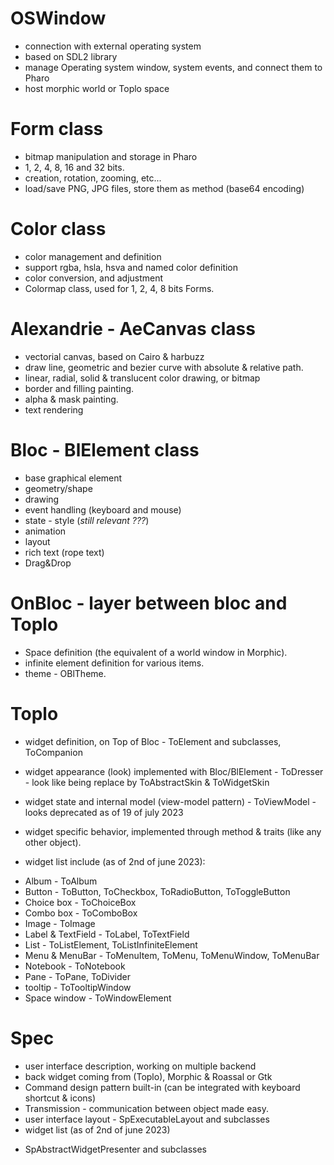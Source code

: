# OSWindow 
- connection with external operating system
- based on SDL2 library
- manage Operating system window, system events, and connect them to Pharo
- host morphic world or Toplo space

# Form class
- bitmap manipulation and storage in Pharo
- 1, 2, 4, 8, 16 and 32 bits.
- creation, rotation, zooming, etc...
- load/save PNG, JPG files, store them as method (base64 encoding) 

# Color class
- color management and definition
- support rgba, hsla, hsva and named color definition
- color conversion, and adjustment
- Colormap class, used for 1, 2, 4, 8 bits Forms.

# Alexandrie - AeCanvas class
- vectorial canvas, based on Cairo & harbuzz
- draw line, geometric and bezier curve with absolute & relative path.
- linear, radial, solid & translucent color drawing, or bitmap
- border and filling painting.
- alpha & mask painting.
- text rendering

# Bloc -  BlElement class
- base graphical element
- geometry/shape
- drawing
- event handling (keyboard and mouse)
- state - style (*still relevant ???*)
- animation 
- layout
- rich text (rope text)
- Drag&Drop

# OnBloc - layer between bloc and Toplo
- Space definition (the equivalent of a world window in Morphic).
- infinite element definition for various items.
- theme - OBlTheme.

# Toplo
- widget definition, on Top of Bloc - ToElement and subclasses, ToCompanion
- widget appearance (look) implemented with Bloc/BlElement - ToDresser - look like being replace by ToAbstractSkin & ToWidgetSkin
- widget state and internal model (view-model pattern) - ToViewModel - looks deprecated as of 19 of july 2023
- widget specific behavior, implemented through method & traits (like any other object).

- widget list include (as of 2nd of june 2023):
 * Album - ToAlbum
 * Button - ToButton, ToCheckbox, ToRadioButton, ToToggleButton
 * Choice box - ToChoiceBox
 * Combo box - ToComboBox
 * Image - ToImage
 * Label & TextField - ToLabel, ToTextField
 * List - ToListElement, ToListInfiniteElement
 * Menu & MenuBar - ToMenuItem, ToMenu, ToMenuWindow, ToMenuBar
 * Notebook - ToNotebook
 * Pane - ToPane, ToDivider
 * tooltip - ToTooltipWindow
 * Space window - ToWindowElement


# Spec 
- user interface description, working on multiple backend
- back widget coming from (Toplo), Morphic & Roassal or Gtk
- Command design pattern built-in (can be integrated with keyboard shortcut & icons)
- Transmission - communication between object made easy.
- user interface layout - SpExecutableLayout and subclasses
- widget list (as of 2nd of june 2023)
 * SpAbstractWidgetPresenter and subclasses

 
 